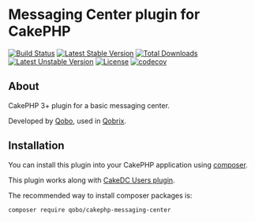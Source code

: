 # Messaging Center plugin for CakePHP

[![Build Status](https://travis-ci.org/QoboLtd/cakephp-messaging-center.svg?branch=master)](https://travis-ci.org/QoboLtd/cakephp-messaging-center)
[![Latest Stable Version](https://poser.pugx.org/qobo/cakephp-messaging-center/v/stable)](https://packagist.org/packages/qobo/cakephp-messaging-center)
[![Total Downloads](https://poser.pugx.org/qobo/cakephp-messaging-center/downloads)](https://packagist.org/packages/qobo/cakephp-messaging-center)
[![Latest Unstable Version](https://poser.pugx.org/qobo/cakephp-messaging-center/v/unstable)](https://packagist.org/packages/qobo/cakephp-messaging-center)
[![License](https://poser.pugx.org/qobo/cakephp-messaging-center/license)](https://packagist.org/packages/qobo/cakephp-messaging-center)
[![codecov](https://codecov.io/gh/QoboLtd/cakephp-messaging-center/branch/master/graph/badge.svg)](https://codecov.io/gh/QoboLtd/cakephp-messaging-center)

## About

CakePHP 3+ plugin for a basic messaging center.

Developed by [Qobo](https://www.qobo.biz), used in [Qobrix](https://qobrix.com).

## Installation

You can install this plugin into your CakePHP application using [composer](http://getcomposer.org).

This plugin works along with [CakeDC Users plugin](https://github.com/CakeDC/users).

The recommended way to install composer packages is:

```
composer require qobo/cakephp-messaging-center
```
